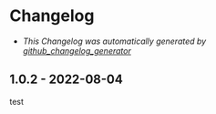 # Changelog

* *This Changelog was automatically generated by [github_changelog_generator](https://github.com/github-changelog-generator/github-changelog-generator)*

## 1.0.2 - 2022-08-04

test
